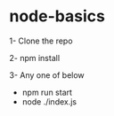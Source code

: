 # node-basics

1- Clone the repo

2- npm install

3- Any one of below

 - npm run start
 - node ./index.js 
